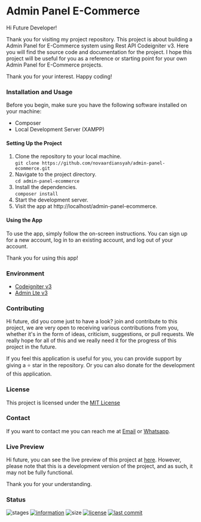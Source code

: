 # Admin Panel E-Commerce

Hi Future Developer!

Thank you for visiting my project repository. This project is about building a Admin Panel for E-Commerce system using Rest API Codeigniter v3. Here you will find the source code and documentation for the project. I hope this project will be useful for you as a reference or starting point for your own Admin Panel for E-Commerce projects.

Thank you for your interest. Happy coding!

### Installation and Usage

Before you begin, make sure you have the following software installed on your machine:

- Composer
- Local Development Server (XAMPP)

#### Setting Up the Project

1. Clone the repository to your local machine.<br/>
`git clone https://github.com/novaardiansyah/admin-panel-ecommerce.git`
2. Navigate to the project directory.<br/>
`cd admin-panel-ecommerce`
3. Install the dependencies.<br/>
`composer install`
4. Start the development server.<br/>
5. Visit the app at http://localhost/admin-panel-ecommerce.

#### Using the App

To use the app, simply follow the on-screen instructions. You can sign up for a new account, log in to an existing account, and log out of your account.

Thank you for using this app!

### Environment

- [Codeigniter v3](https://codeigniter.com/)
- [Admin Lte v3](https://adminlte.io/docs/3.0/)

### Contributing

Hi future, did you come just to have a look? join and contribute to this project, we are very open to receiving various contributions from you, whether it's in the form of ideas, criticism, suggestions, or pull requests. We really hope for all of this and we really need it for the progress of this project in the future.

If you feel this application is useful for you, you can provide support by giving a ⭐ star in the repository. Or you can also donate for the development of this application.

### License

This project is licensed under the [MIT License](https://github.com/novaardiansyah/admin-panel-ecommerce/blob/main/LICENSE)

### Contact

If you want to contact me you can reach me at [Email](mailto:novaardiansyah78@gmal.com) or [Whatsapp](https://wa.me/6289506668480).

### Live Preview
<!-- Is Not Available -->
<!-- Unfortunately, live preview is not currently available for this project. However, you can easily set up the project on your own machine and run it locally. Please see the "Installation and Usage" section above for instructions on how to do this. -->

<!-- Is Available -->
Hi future, you can see the live preview of this project at [here](http://admin-panel-ecommerce.rf.gd/). However, please note that this is a development version of the project, and as such, it may not be fully functional.

Thank you for your understanding.

### Status

![stages](https://img.shields.io/badge/stages-development-informational)
[![information](https://img.shields.io/badge/information-references-informational)](https://github.com/novaardiansyah/admin-panel-ecommerce/blob/main/references.json)
![size](https://img.shields.io/github/repo-size/novaardiansyah/admin-panel-ecommerce?label=size&color=informational)
[![license](https://img.shields.io/badge/license-MIT-blue.svg)](https://github.com/novaardiansyah/admin-panel-ecommerce/blob/main/LICENSE)
[![last commit](https://img.shields.io/github/last-commit/novaardiansyah/admin-panel-ecommerce?label=last%20commit&color=informational)](https://github.com/novaardiansyah/admin-panel-ecommerce/commits/main)

<!-- ### Snapshot

<p float="left">
  <img src="https://raw.githubusercontent.com/novaardiansyah/admin-panel-ecommerce/main/public/images/images-1.png" width="250" />&emsp;&emsp;
  <img src="https://raw.githubusercontent.com/novaardiansyah/admin-panel-ecommerce/main/public/images/images-2.png" width="250" />
</p> 

<p float="left">
  <img src="https://raw.githubusercontent.com/novaardiansyah/admin-panel-ecommerce/main/public/images/images-3.png" width="250" />&emsp;&emsp;
  <img src="https://raw.githubusercontent.com/novaardiansyah/admin-panel-ecommerce/main/public/images/images-4.png" width="250" />
</p> -->
